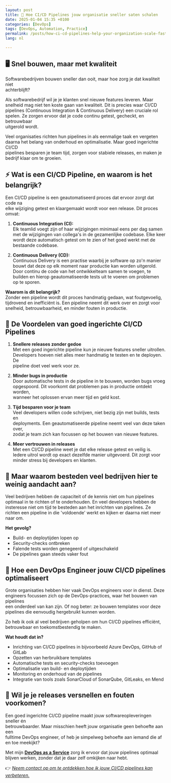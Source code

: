 ```yaml
---
layout: post
title: 🚀 Hoe CI/CD Pipelines jouw organisatie sneller saten schalen
date: 2025-01-04 15:35 +0100
categories: [DevOps]
tags: [DevOps, Automation, Practice]
permalink: /posts/how-ci-cd-pipelines-help-your-organization-scale-faster
lang: nl

---
```


## 🖥️ Snel bouwen, maar met kwaliteit  
Softwarebedrijven bouwen sneller dan ooit, maar hoe zorg je dat kwaliteit niet  
achterblijft?  

Als softwarebedrijf wil je je klanten snel nieuwe features leveren. Maar  
snelheid mag niet ten koste gaan van kwaliteit. Dit is precies waar CI/CD  
pipelines (Continuous Integration & Continuous Delivery) een cruciale rol  
spelen. Ze zorgen ervoor dat je code continu getest, gecheckt, en betrouwbaar  
uitgerold wordt.  

Veel organisaties richten hun pipelines in als eenmalige taak en vergeten  
daarna het belang van onderhoud en optimalisatie. Maar goed ingerichte CI/CD  
pipelines besparen je team tijd, zorgen voor stabiele releases, en maken je  
bedrijf klaar om te groeien.

## ⚡ Wat is een CI/CD Pipeline, en waarom is het belangrijk?  
Een CI/CD pipeline is een geautomatiseerd proces dat ervoor zorgt dat code na  
elke wijziging getest en klaargemaakt wordt voor een release. Dit proces omvat:

1. **Continuous Integration (CI):**  
   Elk teamlid voegt zijn of haar wijzigingen minimaal eens per dag samen met
   de wijzigingen van collega's in de gezamenlijke codebase. Elke keer wordt
   deze automatisch getest om te zien of het goed werkt met de bestaande codebase.

2. **Continuous Delivery (CD):**  
   Continuous Delivery is een practise waarbij je software op zo'n manier bouwt
   dat deze op elk moment naar productie kan worden uitgerold. Door continu de
   code van het ontwikkelteam samen te voegen, te builden en hierop geautomatiseerde
   tests uit te voeren om problemen op te sporen.

**Waarom is dit belangrijk?**  
Zonder een pipeline wordt dit proces handmatig gedaan, wat foutgevoelig,  
tijdrovend en inefficiënt is. Een pipeline neemt dit werk over en zorgt voor  
snelheid, betrouwbaarheid, en minder fouten in productie.

## 🧩 De Voordelen van goed ingerichte CI/CD Pipelines  

1. **Snellere releases zonder gedoe**  
   Met een goed ingerichte pipeline kun je nieuwe features sneller uitrollen.  
   Developers hoeven niet alles meer handmatig te testen en te deployen. De  
   pipeline doet veel werk voor ze.

2. **Minder bugs in productie**  
   Door automatische tests in de pipeline in te bouwen, worden bugs vroeg  
   opgespoord. Dit voorkomt dat problemen pas in productie ontdekt worden,  
   wanneer het oplossen ervan meer tijd en geld kost.

3. **Tijd besparen voor je team**  
   Veel developers willen code schrijven, niet bezig zijn met builds, tests en  
   deployments. Een geautomatiseerde pipeline neemt veel van deze taken over,  
   zodat je team zich kan focussen op het bouwen van nieuwe features.

4. **Meer vertrouwen in releases**  
   Met een CI/CD pipeline weet je dat elke release getest en veilig is. Iedere
   uitrol wordt op exact dezelfde manier uitgevoerd. Dit zorgt voor minder
   stress bij developers en klanten.

## 🤔 Maar waarom besteden veel bedrijven hier te weinig aandacht aan?  
Veel bedrijven hebben de capaciteit of de kennis niet om hun pipelines optimaal
in te richten of te onderhouden. En veel developers hebben de insteresse niet
om tijd te besteden aan het inrichten van pipelines. Ze richten een pipeline in
die 'voldoende' werkt en kijken er daarna niet meer naar om. 

**Het gevolg?**  
- Build- en deploytijden lopen op  
- Security-checks ontbreken  
- Falende tests worden genegeerd of uitgeschakeld
- De pipelines gaan steeds vaker fout

## 🔧 Hoe een DevOps Engineer jouw CI/CD pipelines optimaliseert  
Grote organisaties hebben hier vaak DevOps engineers voor in dienst. Deze  
engineers focussen zich op de DevOps-practices, waar het bouwen van pipelines  
een onderdeel van kan zijn. Of nog beter: ze bouwen templates voor deze  
pipelines die eenvoudig hergebruikt kunnen worden.

Zo heb ik ook al veel bedrijven geholpen om hun CI/CD pipelines efficiënt,  
betrouwbaar en toekomstbestendig te maken.  

**Wat houdt dat in?**  
- Inrichting van CI/CD pipelines in bijvoorbeeld Azure DevOps, GitHub of GitLab  
- Opzetten van herbruikbare templates
- Automatische tests en security-checks toevoegen  
- Optimalisatie van build- en deploytijden  
- Monitoring en onderhoud van de pipelines  
- Integratie van tools zoals SonarCloud of SonarQube, GitLeaks, en Mend  

## 🎯 Wil je je releases versnellen en fouten voorkomen?  
Een goed ingerichte CI/CD pipeline maakt jouw softwareopleveringen sneller én  
betrouwbaarder. Maar misschien heeft jouw organisatie geen behoefte aan een  
fulltime DevOps engineer, of heb je simpelweg behoefte aan iemand die af en 
toe meekijkt?

Met mijn [**DevOps as a Service**](https://www.mikebeemsterboer.nl/devops-as-a-service/)
zorg ik ervoor dat jouw pipelines optimaal blijven werken, zonder dat je daar
zelf omkijken naar hebt.

👉 *[Neem contact op om te ontdekken hoe ik jouw CI/CD pipelines kan verbeteren.](mailto:info@mikebeemsterboer.nl)*
